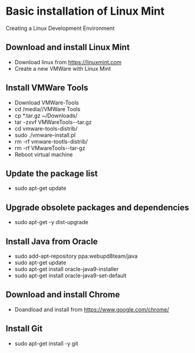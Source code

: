 # Basic installation of Linux Mint
Creating a Linux Development Environment

## Download and install Linux Mint
* Download linux from https://linuxmint.com
* Create a new VMWare with Linux Mint

## Install VMWare Tools
* Download VMWare-Tools
* cd /media/<user>/VMWare Tools
* cp *.tar.gz ~/Downloads/
* tar -zxvf VMWareTools-<version>-tar.gz
* cd vmware-tools-distrib/
* sudo ./vmware-install.pl
* rm -rf vmware-tootls-distrib/
* rm -rf VMwareTools-<version>-tar-gz
* Reboot virtual machine

## Update the package list
* sudo apt-get update 

## Upgrade obsolete packages and dependencies
* sudo apt-get -y dist-upgrade 

## Install Java from Oracle
* sudo add-apt-repository ppa:webupd8team/java
* sudo apt-get update
* sudo apt-get install oracle-java9-installer
* sudo apt-get install oracle-java9-set-default

## Download and install Chrome
* Doandload and install from https://www.google.com/chrome/

## Install Git
* sudo apt-get install -y git 
